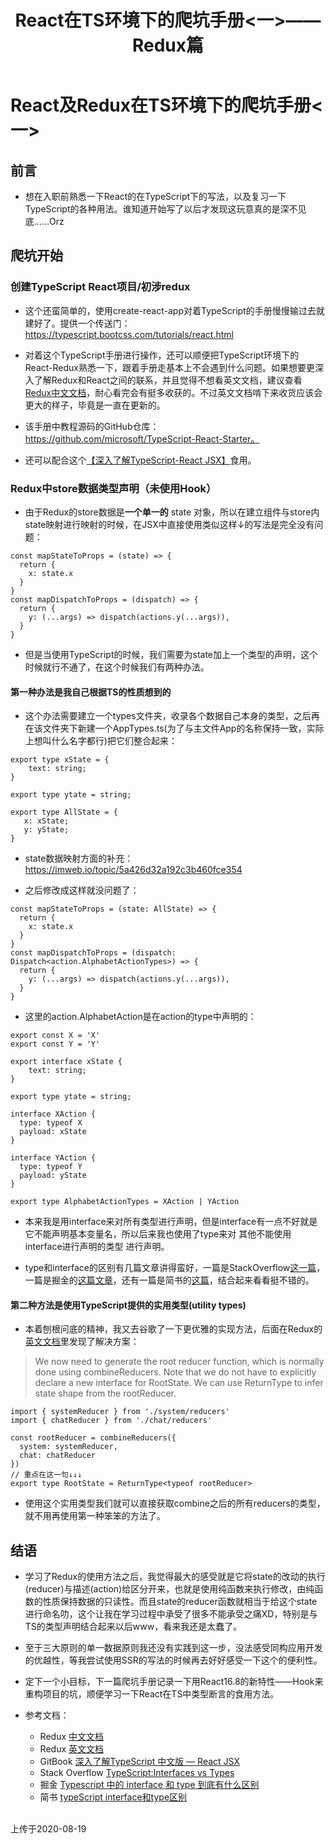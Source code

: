﻿---
title: React在TS环境下的爬坑手册<一>——Redux篇
tags: 
      - React
      - TypeScript
      - Redux
---

React及Redux在TS环境下的爬坑手册<一>
=================================

前言
-------------------------

- 想在入职前熟悉一下React的在TypeScript下的写法，以及复习一下TypeScript的各种用法。谁知道开始写了以后才发现这玩意真的是深不见底……Orz<!--more-->

爬坑开始
----------------

### 创建TypeScript React项目/初涉redux

- 这个还蛮简单的，使用create-react-app对着TypeScript的手册慢慢输过去就建好了。提供一个传送门：https://typescript.bootcss.com/tutorials/react.html

- 对着这个TypeScript手册进行操作，还可以顺便把TypeScript环境下的React-Redux熟悉一下，跟着手册走基本上不会遇到什么问题。如果想要更深入了解Redux和React之间的联系，并且觉得不想看英文文档，建议查看[Redux中文文档][1]，耐心看完会有挺多收获的。不过英文文档啃下来收货应该会更大的样子，毕竟是一直在更新的。

- 该手册中教程源码的GitHub仓库：https://github.com/microsoft/TypeScript-React-Starter。

- 还可以配合这个[【深入了解TypeScript-React JSX】][2]食用。

### Redux中store数据类型声明（未使用Hook）

- 由于Redux的store数据是**一个单一的** state 对象，所以在建立组件与store内state映射进行映射的时候，在JSX中直接使用类似这样↓的写法是完全没有问题：
```
const mapStateToProps = (state) => {
  return {
    x: state.x
  }
}
const mapDispatchToProps = (dispatch) => {
  return {
    y: (...args) => dispatch(actions.y(...args)),
  }
}
```
- 但是当使用TypeScript的时候，我们需要为state加上一个类型的声明，这个时候就行不通了，在这个时候我们有两种办法。

#### 第一种办法是我自己根据TS的性质想到的

- 这个办法需要建立一个types文件夹，收录各个数据自己本身的类型，之后再在该文件夹下新建一个AppTypes.ts(为了与主文件App的名称保持一致，实际上想叫什么名字都行)把它们整合起来：

```
export type xState = {
    text: string;
}

export type ytate = string;

export type AllState = {
   x: xState;
   y: yState;
}
```

- state数据映射方面的补充：https://imweb.io/topic/5a426d32a192c3b460fce354

- 之后修改成这样就没问题了：

```
const mapStateToProps = (state: AllState) => {
  return {
    x: state.x
  }
}
const mapDispatchToProps = (dispatch: Dispatch<action.AlphabetActionTypes>) => {
  return {
    y: (...args) => dispatch(actions.y(...args)),
  }
}
```
- 这里的action.AlphabetAction是在action的type中声明的：

```
export const X = 'X'
export const Y = 'Y'

export interface xState {
    text: string;
}

export type ytate = string;

interface XAction {
  type: typeof X
  payload: xState
}

interface YAction {
  type: typeof Y
  payload: yState
}

export type AlphabetActionTypes = XAction | YAction
```

- 本来我是用interface来对所有类型进行声明，但是interface有一点不好就是它不能声明基本变量名，所以后来我也使用了type来对 其他不能使用interface进行声明的类型 进行声明。

- type和interface的区别有几篇文章讲得蛮好，一篇是StackOverflow[这一篇][3]，一篇是掘金的[这篇文章][4]，还有一篇是简书的[这篇][5]，结合起来看看挺不错的。

#### 第二种方法是使用TypeScript提供的实用类型(utility types)

- 本着刨根问底的精神，我又去谷歌了一下更优雅的实现方法，后面在Redux的[英文文档][6]里发现了解决方案：

> We now need to generate the root reducer function, which is normally done using combineReducers. Note that we do not have to explicitly declare a new interface for RootState. We can use ReturnType to infer state shape from the rootReducer.

```
import { systemReducer } from './system/reducers'
import { chatReducer } from './chat/reducers'

const rootReducer = combineReducers({
  system: systemReducer,
  chat: chatReducer
})
// 重点在这一句↓↓↓
export type RootState = ReturnType<typeof rootReducer>
```

- 使用这个实用类型我们就可以直接获取combine之后的所有reducers的类型，就不用再使用第一种笨笨的方法了。

结语
------------

- 学习了Redux的使用方法之后，我觉得最大的感受就是它将state的改动的执行(reducer)与描述(action)给区分开来，也就是使用纯函数来执行修改，由纯函数的性质保持数据的只读性。而且state的reducer函数就相当于给这个state进行命名叻，这个让我在学习过程中承受了很多不能承受之痛XD，特别是与TS的类型声明结合起来以后www，看来我还是太蠢了。

- 至于三大原则的单一数据原则我还没有实践到这一步，没法感受同构应用开发的优越性，等我尝试使用SSR的写法的时候再去好好感受一下这个的便利性。

- 定下一个小目标，下一篇爬坑手册记录一下用React16.8的新特性——Hook来重构项目的坑，顺便学习一下React在TS中类型断言的食用方法。

- 参考文档：
    - Redux [中文文档][1]
    - Redux [英文文档][6]
    - GitBook [深入了解TypeScript 中文版 — React JSX][2]
    - Stack Overflow [TypeScript:Interfaces vs Types][3]
    - 掘金 [Typescript 中的 interface 和 type 到底有什么区别][4]
    - 简书 [typeScript interface和type区别][5]
    
<br>
上传于2020-08-19


  [1]: https://cn.redux.js.org/
  [2]: https://jkchao.github.io/typescript-book-chinese/jsx/reactJSX.html#%E5%BB%BA%E7%AB%8B
  [3]: https://stackoverflow.com/questions/37233735/typescript-interfaces-vs-types
  [4]: https://juejin.im/post/6844903749501059085
  [5]: https://www.jianshu.com/p/555e6998af36
  [6]: https://redux.js.org/recipes/usage-with-typescript#overview